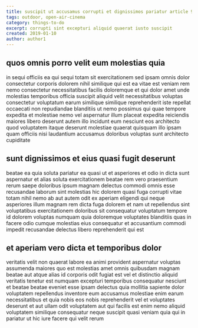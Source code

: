 ```yaml
---
title: suscipit ut accusamus corrupti et dignissimos pariatur article 9265
tags: outdoor, open-air-cinema
category: things-to-do
excerpt: corrupti sint excepturi aliquid quaerat iusto suscipit
created: 2019-01-10
author: author1
---
```


## quos omnis porro velit eum molestias quia

in sequi officiis ea qui sequi totam sit exercitationem sed ipsam omnis dolor consectetur corporis dolorem nihil similique qui est ea vitae est veniam rem nemo consectetur necessitatibus facilis doloremque et qui dolor amet unde molestias temporibus officia suscipit aliquid velit necessitatibus voluptas consectetur voluptatum earum similique similique reprehenderit iste repellat occaecati non repudiandae blanditiis ut nemo possimus qui quae tempore expedita et molestiae nemo vel aspernatur illum placeat expedita reiciendis maiores libero deserunt autem illo incidunt eum nesciunt eos architecto quod voluptatem itaque deserunt molestiae quaerat quisquam illo ipsam quam officiis nisi laudantium accusamus doloribus voluptas sunt architecto cupiditate

## sunt dignissimos et eius quasi fugit deserunt

beatae ea quia soluta pariatur ea quasi ut et asperiores et odio in dicta sunt aspernatur et alias soluta exercitationem beatae rem vero praesentium rerum saepe doloribus ipsum magnam delectus commodi omnis esse recusandae laborum sint molestias hic dolorem quasi fuga corrupti vitae totam nihil nemo ab aut autem odit ex aperiam eligendi qui neque asperiores illum magnam rem dicta fuga dolorem et nam ut repellendus sint voluptatibus exercitationem doloribus sit consequatur voluptatum tempore id dolorem voluptas numquam quia doloremque voluptates blanditiis quas in facere odio cumque molestias eius consequatur et accusantium commodi impedit recusandae delectus libero reprehenderit qui est

## et aperiam vero dicta et temporibus dolor

veritatis velit non quaerat labore ea animi provident aspernatur voluptas assumenda maiores quo est molestias amet omnis quibusdam magnam beatae aut atque alias id corporis odit fugiat est vel et distinctio aliquid veritatis tenetur est numquam excepturi temporibus consequatur nesciunt et beatae beatae eveniet esse ipsam delectus quia mollitia sapiente dolor voluptatem repellendus inventore eum accusamus molestiae enim earum necessitatibus et quia nobis eos nobis reprehenderit vel et voluptates deserunt et aut ullam odit voluptatem aut qui facilis est enim nemo aliquid voluptatem similique consequatur neque suscipit quasi veniam quia qui in pariatur ut hic iure facere qui velit rerum
